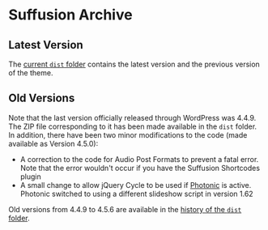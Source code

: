 # Suffusion Archive

## Latest Version

The [current `dist` folder](https://github.com/sayontan/suffusion/tree/master/dist) contains the latest version and the previous version of the theme. 

## Old Versions

Note that the last version officially released through WordPress was 4.4.9. The ZIP file corresponding to it has been made available in the `dist` folder. In addition, there have been two minor modifications to the code (made available as Version 4.5.0):
 * A correction to the code for Audio Post Formats to prevent a fatal error. Note that the error wouldn't occur if you have the Suffusion Shortcodes plugin
 * A small change to allow jQuery Cycle to be used if [Photonic](https://wordpress.org/plugins/photonic) is active. Photonic switched to using a different slideshow script in version 1.62

Old versions from 4.4.9 to 4.5.6 are available in the [history of the `dist` folder](https://github.com/sayontan/suffusion/tree/5decf564ed8f6d5fd8f6bcfcde64ceb22bc90a25). 

